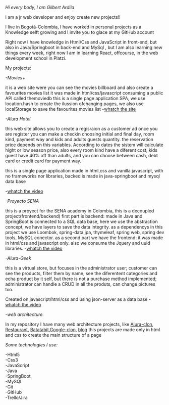 *Hi every body, I am Gilbert Ardila*


I am a jr web developer and enjoy create new projects!!  


I live in Bogotá-Colombia, I have worked in personal projects as a Knowledge selft growing and I invite you to glace at my GitHub account  


Right now I have knowledge in Html/Css and JavaScript in front-end, but also in Java/Springboot in back-end and MySql , but I am also learning new things every week, right now I am in learning React, offcourse, in the web development school in Platzi.


My projects:


*-Movies+*


it is a web site were you can see the movies billboard and also create a favourites movies list
it was made in html/css/javascript consuming a public API called themoviedb
this is a single page application SPA, we use location.hash to create the ilussion ofchanging pages, we also use localStorage to save the favourites movies list
-[whatch the site](https://gilbertardila.github.io/movieAPI/#home)


*-Alura Hotel*

this web site allows you to create a regisraion as a customer ad once you are register you can make a checkin choosing initial and final day, room kind, payment way and kids and adults guests quantity. the reservation price depends on this variables. According to dates the sistem will calculate hight or low season price, also every room kind have a diferent cost, kids guest have 40% off than adults, and you can choose between cash, debt card or credit card for payment way.

this is a single page application made in html,css and vanilla javascript, with no frameworks nor libraries, backed is made in java-springboot and mysql data base

-[whatch the video](https://youtu.be/ngIZJMJpm40)


*-Proyecto SENA*


this is a proyect for the SENA academy in Colombia, this is a decoupled project(frontend/backend)
first part is backend: made in Java and SpringBoot is connected to a SQL data base, here we use the abstraction concept, we have layers to save the data integrity.
as a dependencys in this project we use  Loombok, spring-data jpa, thymeleaf, spring web, spring dev tools, MySQL conector.
as a second part we have the frontend: it was made in html/css and javascript only. also we consume the Jquery and uuid libraries.
-[whatch the video](https://youtu.be/TIAlkqJOHbk)

*-Alura-Geek*


this is a virtual store, but focuses in the administrator user; customer can see the products, filter them by name, see the diferentent categories and echa product by it self, but there is not a purchase method implemented; administrator can handle a CRUD in all the produts, can change pictures too.


Created on javascript/html/css and using json-server as a data base
-[whatch the video](https://youtu.be/fEAob8wyxH0)


*-web architecture.*


In my repository I have many web architecture projects, like [Alura-clon](https://alura-clon.vercel.app/), [Restaurant](http://gridlayoutrestauratpage.vercel.app/), [Batatabit](http://batatabit-beta.vercel.app/),[Google-clon](https://gilbertardila.github.io/google_clone/), [blog](http://blog-brown-three.vercel.app/)
this projects are made only in html and css to create the main structure of a page

*Some technologies I use:*

-Html5  
-Css3  
-JavaScript  
-Java  
-SpringBoot  
-MySQL  
-Git  
-GitHub  
-Trello/Jira  

